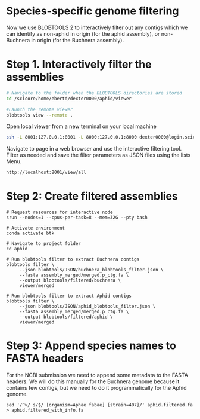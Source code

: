 # Species-specific genome filtering

Now we use BLOBTOOLS 2 to interactively filter out any contigs which we can identify as non-aphid in origin (for the aphid assembly), or non-Buchnera in origin (for the Buchnera assembly).

# Step 1. Interactively filter the assemblies

````bash
# Navigate to the folder when the BLOBTOOLS directories are stored
cd /scicore/home/ebertd/dexter0000/aphid/viewer

#Launch the remote viewer
blobtools view --remote .
````

Open local viewer from a new terminal on your local machine

````bash
ssh -L 8001:127.0.0.1:8001 -L 8000:127.0.0.1:8000 dexter0000@login.scicore.unibas.ch
````

Navigate to page in a web browser and use the interactive filtering tool. Filter as needed and save the filter parameters as JSON files using the lists Menu.

````bash
http://localhost:8001/view/all
````

# Step 2: Create filtered assemblies

````
# Request resources for interactive node
srun --nodes=1 --cpus-per-task=8 --mem=32G --pty bash

# Activate environment
conda activate btk

# Navigate to project folder
cd aphid

# Run blobtools filter to extract Buchnera contigs
blobtools filter \
     --json blobtools/JSON/buchnera_blobtools_filter.json \
     --fasta assembly_merged/merged.p_ctg.fa \
     --output blobtools/filtered/buchnera \
     viewer/merged

# Run blobtools filter to extract Aphid contigs
blobtools filter \
     --json blobtools/JSON/aphid_blobtools_filter.json \
     --fasta assembly_merged/merged.p_ctg.fa \
     --output blobtools/filtered/aphid \
     viewer/merged
````

# Step 3: Append species names to FASTA headers

For the NCBI submission we need to append some metadata to the FASTA headers. We will do this manually for the Buchnera genome because it contains few contigs, but we need to do it programmatically for the Aphid genome.

````
sed '/^>/ s/$/ [organism=Aphae fabae] [strain=407]/' aphid.filtered.fa > aphid.filtered_with_info.fa
````

